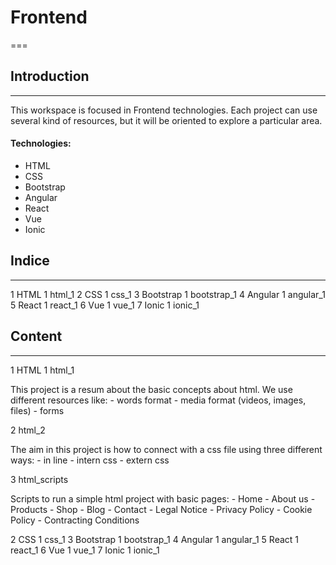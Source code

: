 # Frontend
===

## Introduction
---

This workspace is focused in Frontend technologies. Each project can use several kind of resources, but it will be oriented to explore a particular area.

#### Technologies:

* HTML
* CSS
* Bootstrap
* Angular
* React
* Vue
* Ionic

## Indice
---

1 HTML
  1 html_1
2 CSS
  1 css_1
3 Bootstrap
  1 bootstrap_1
4 Angular
  1 angular_1
5 React
  1 react_1
6 Vue
  1 vue_1
7 Ionic
  1 ionic_1

## Content
---


1 HTML
  1 html_1
  
  This project is a resum about the basic concepts about html. We use different resources like:
    - words format
    - media format (videos, images, files)
    - forms
    
  2 html_2
  
  The aim in this project is how to connect with a css file using three different ways:
    - in line
    - intern css
    - extern css
  
  3 html_scripts
  
  Scripts to run a simple html project with basic pages: 
    - Home 
    - About us 
    - Products
    - Shop
    - Blog
    - Contact
    - Legal Notice
    - Privacy Policy
    - Cookie Policy
    - Contracting Conditions
  
2 CSS
  1 css_1
3 Bootstrap
  1 bootstrap_1
4 Angular
  1 angular_1
5 React
  1 react_1
6 Vue
  1 vue_1
7 Ionic
  1 ionic_1

